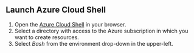 ## Launch Azure Cloud Shell

1. Open the [Azure Cloud Shell](https://shell.azure.com/?azure-portal=true) in your browser.
1. Select a directory with access to the Azure subscription in which you want to create resources.
1. Select *Bash* from the environment drop-down in the upper-left.